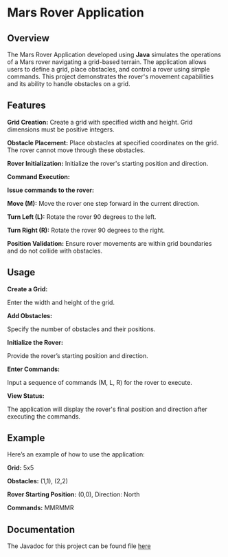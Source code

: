 # Mars Rover Application
## Overview
The Mars Rover Application developed using **Java** simulates the operations of a Mars rover navigating a grid-based terrain. The application allows users to define a grid, place obstacles, and control a rover using simple commands. This project demonstrates the rover's movement capabilities and its ability to handle obstacles on a grid.

## Features

**Grid Creation:** Create a grid with specified width and height. Grid dimensions must be positive integers.

**Obstacle Placement:** Place obstacles at specified coordinates on the grid. The rover cannot move through these obstacles.

**Rover Initialization:** Initialize the rover's starting position and direction.

**Command Execution:** 

**Issue commands to the rover:**

**Move (M):** Move the rover one step forward in the current direction.

**Turn Left (L):** Rotate the rover 90 degrees to the left.

**Turn Right (R):** Rotate the rover 90 degrees to the right.

**Position Validation:** Ensure rover movements are within grid boundaries and do not collide with obstacles.

## Usage
**Create a Grid:**

Enter the width and height of the grid.

**Add Obstacles:**

Specify the number of obstacles and their positions.

**Initialize the Rover:**

Provide the rover’s starting position and direction.

**Enter Commands:**

Input a sequence of commands (M, L, R) for the rover to execute.

**View Status:**

The application will display the rover's final position and direction after executing the commands.

## Example

Here’s an example of how to use the application:

**Grid:** 5x5

**Obstacles:** (1,1), (2,2)

**Rover Starting Position:** (0,0), Direction: North

**Commands:** MMRMMR

## Documentation

The Javadoc for this project can be found file [here](index.html)
